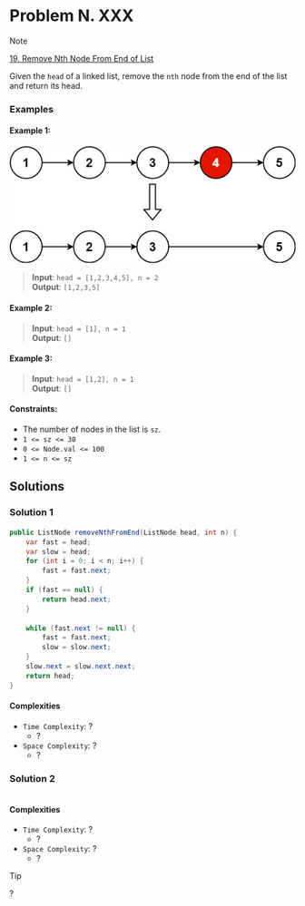 # Problem N. XXX

> [!NOTE]
> [19. Remove Nth Node From End of List](https://leetcode.com/problems/remove-nth-node-from-end-of-list/description/?envType=study-plan-v2&envId=top-interview-150)

Given the `head` of a linked list, remove the `nth` node from the end of the list and return its head.

### Examples

#### Example 1:

![0019-01.png](./images/0019-01.png)
> **Input**: `head = [1,2,3,4,5], n = 2`<br/>
> **Output**: `[1,2,3,5]`

#### Example 2:

> **Input**: `head = [1], n = 1`<br/>
> **Output**: `[]`

#### Example 3:

> **Input**: `head = [1,2], n = 1`<br/>
> **Output**: `[]`

#### Constraints:

- The number of nodes in the list is `sz`. 
- `1 <= sz <= 30`
- `0 <= Node.val <= 100`
- `1 <= n <= sz`

## Solutions

### Solution 1

```java
public ListNode removeNthFromEnd(ListNode head, int n) {
    var fast = head;
    var slow = head;
    for (int i = 0; i < n; i++) {
        fast = fast.next;
    }
    if (fast == null) {
        return head.next;
    }
    
    while (fast.next != null) {
        fast = fast.next;
        slow = slow.next;
    }
    slow.next = slow.next.next;
    return head;
}
```

#### Complexities

- `Time Complexity`: ?
    - ?
- `Space Complexity`: ?
    - ?

### Solution 2

```java

```

#### Complexities

- `Time Complexity`: ?
    - ?
- `Space Complexity`: ?
    - ?

> [!TIP]
> ?
